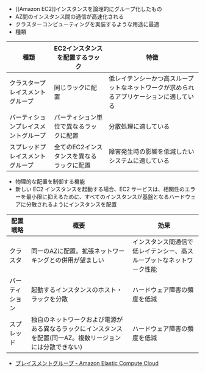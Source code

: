 - [[Amazon EC2]]インスタンスを論理的にグループ化したもの
- AZ間のインスタンス間の通信が高速化される
- クラスターコンピューティングを実装するような用途に最適
- 種類

| 種類                                 | EC2インスタンスを配置するラック           | 特徴                                                                                   |
| ------------------------------------ | ----------------------------------------- | -------------------------------------------------------------------------------------- |
| クラスタープレイスメントグループ     | 同じラックに配置                          | 低レイテンシーかつ高スループットなネットワークが求められるアプリケーションに適している |
| パーティションプレイスメントグループ | パーティション単位で異なるラックに配置    | 分散処理に適している                                                                                       |
| スプレッドプレイスメントグループ     | 全てのEC2インスタンスを異なるラックに配置 | 障害発生時の影響を低減したいシステムに適している                                       |

 - 物理的な配置を制御する機能
 - 新しい EC2 インスタンスを起動する場合、EC2 サービスは、相関性のエラーを最小限に抑えるために、すべてのインスタンスが基盤となるハードウェアに分散されるようにインスタンスを配置

| 配置戦略       | 概要                                                               | 効果                                                                 |
| -------------- | ------------------------------------------------------------------ | -------------------------------------------------------------------- |
| クラスタ       | 同一のAZに配置。拡張ネットワーキングとの併用が望ましい             | インスタンス間通信で低レイテンシー、高スループットなネットワーク性能 |
| パーティション | 起動するインスタンスのホスト・ラックを分散                         | ハードウェア障害の頻度を低減                                         |
| スプレッド     | 独自のネットワークおよび電源がある異なるラックにインスタンスを配置(同一AZ。複数リージョンには分散できない) | ハードウェア障害の頻度を低減                                                                     |

 - [プレイスメントグループ - Amazon Elastic Compute Cloud](https://docs.aws.amazon.com/ja_jp/AWSEC2/latest/UserGuide/placement-groups.html#placement-groups-spread)